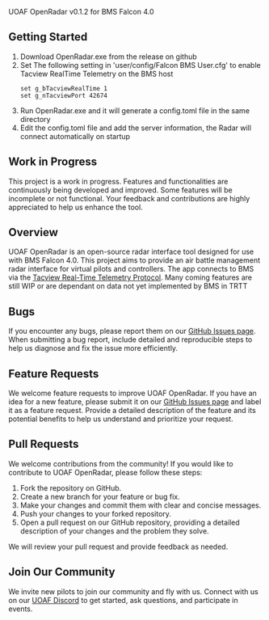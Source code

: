 UOAF OpenRadar v0.1.2 for BMS Falcon 4.0

## Getting Started
1. Download OpenRadar.exe from the release on github
2. Set The following setting in 'user/config/Falcon BMS User.cfg' to enable Tacview RealTime Telemetry on the BMS host
    ```
    set g_bTacviewRealTime 1
    set g_nTacviewPort 42674
    ```
3. Run OpenRadar.exe and it will generate a config.toml file in the same directory
4. Edit the config.toml file and add the server information, the Radar will connect automatically on startup

## Work in Progress
This project is a work in progress. Features and functionalities are continuously being developed and improved. Some features will be incomplete or not functional. Your feedback and contributions are highly appreciated to help us enhance the tool.

## Overview
UOAF OpenRadar is an open-source radar interface tool designed for use with BMS Falcon 4.0. This project aims to 
provide an air battle management radar interface for virtual pilots and controllers. The app connects to BMS via the 
[Tacview Real-Time Telemetry Protocol](https://www.tacview.net/documentation/realtime/en/). Many coming features are 
still WIP or are dependant on data not yet implemented by BMS in TRTT

## Bugs
If you encounter any bugs, please report them on our [GitHub Issues page](https://github.com/UOAF/OpenRadar/issues).
When submitting a bug report, include detailed and reproducible steps to help us diagnose and fix the issue more 
efficiently.

## Feature Requests
We welcome feature requests to improve UOAF OpenRadar. If you have an idea for a new feature, please submit it on our [GitHub Issues page](https://github.com/UOAF/OpenRadar/issues) and label it as a feature request. Provide a detailed description of the feature and its potential benefits to help us understand and prioritize your request.

## Pull Requests
We welcome contributions from the community! If you would like to contribute to UOAF OpenRadar, please follow these steps:
1. Fork the repository on GitHub.
2. Create a new branch for your feature or bug fix.
3. Make your changes and commit them with clear and concise messages.
4. Push your changes to your forked repository.
5. Open a pull request on our GitHub repository, providing a detailed description of your changes and the problem they solve.

We will review your pull request and provide feedback as needed.

## Join Our Community
We invite new pilots to join our community and fly with us. Connect with us on our [UOAF Discord](https://discord.gg/KGFUjhxWSh) to get started, ask questions, and participate in events.